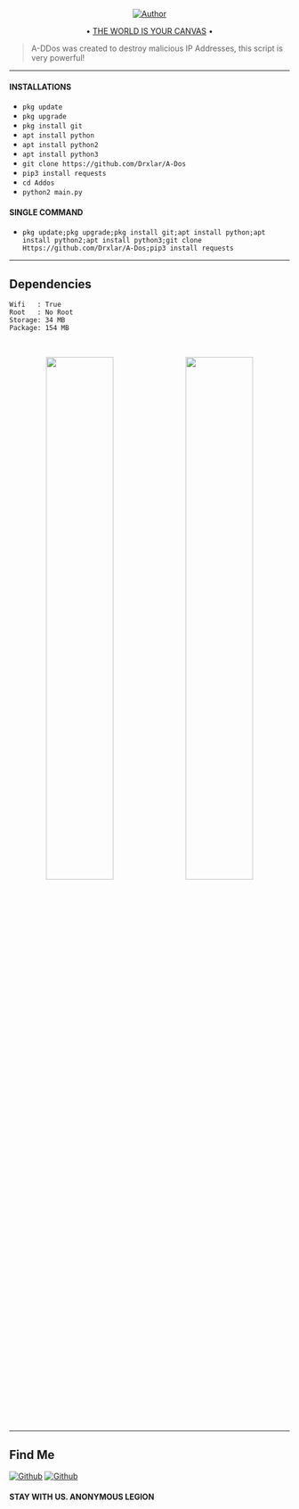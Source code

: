  </p>

<p align="center">    
   <a 
href="https://github.com/Drxlar"><img title="Author" src="https://img.shields.io/badge/Author-Drxlar-blue?style=for-the-badge&logo=github"></a> 

</p>

<p align="center">
• <a
href="https://github.com/Drxlar/A-DDos/wiki">THE WORLD IS YOUR CANVAS</a> •

</p>

> A-DDos was created to destroy malicious IP Addresses, this script is very powerful!

----

#### INSTALLATIONS

* `pkg update`
* `pkg upgrade`
* `pkg install git`
* `apt install python`
* `apt install python2`
* `apt install python3`
* `git clone https://github.com/Drxlar/A-Dos`
* `pip3 install requests`
* `cd Addos`
* `python2 main.py`

#### SINGLE COMMAND

* `pkg update;pkg upgrade;pkg install git;apt install python;apt install python2;apt install python3;git clone Https://github.com/Drxlar/A-Dos;pip3 install requests`

-----
## Dependencies

```
Wifi   : True
Root   : No Root
Storage: 34 MB
Package: 154 MB
```

<br>
<p align="center">
<img width="49.0%" src="https://raw.githubusercontent.com/mishakorzik/Ultra-DDos/main/src/IMG_20210924_111547.jpg"/> 
<img width="49.0%" src="https://raw.githubusercontent.com/mishakorzik/Ultra-DDos/main/src/IMG_20210924_111604.jpg"/> 
</p>

--------

## Find Me 
[![Github](https://img.shields.io/badge/GitHub-Drxlar-Blue?style=for-the-badge&logo=github)](https://github.com/Drxlar)
[![Github](https://img.shields.io/badge/Facebook-Drxlar-blue?style=for-the-badge&logo=Facebook)](https://Facebook.com/MrSycarion)

#### STAY WITH US. ANONYMOUS LEGION